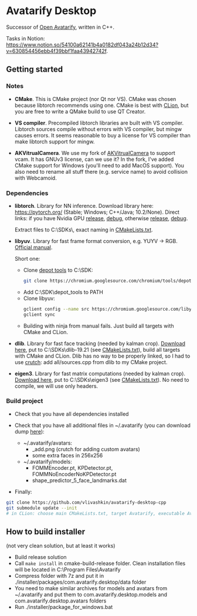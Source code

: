 # Avatarify Desktop

Successor of [Open Avatarify](https://github.com/alievk/avatarify), written in C++.

Tasks in Notion: https://www.notion.so/54100a62141b4a0182df043a24b12d34?v=630854456ebb4f39bbf1faa43942742f.


## Getting started
### Notes
* **CMake**. This is CMake project (nor Qt nor VS). CMake was chosen because libtorch recommends using one. CMake is best with [CLion](https://www.jetbrains.com/clion/), but you are free to write a QMake build to use QT Creator.

* **VS compiler**. Precompiled libtorch libraries are built with VS compiler. Libtorch sources compile without errors with VS compiler, but mingw causes errors. It seems reasonable to buy a license for VS compiler than make libtorch support for mingw.

* **AKVitrualCamera**. We use my fork of [AKVitrualCamera](https://github.com/vlivashkin/akvirtualcamera) to support vcam. It has GNUv3 license, can we use it? In the fork, I've added CMake support for Windows (you'll need to add MacOS support). You also need to rename all stuff there (e.g. service name) to avoid collision with Webcamoid.


### Dependencies
* **libtorch**. Library for NN inference. Download library here: https://pytorch.org/ (Stable; Windows; C++/Java; 10.2/None). Direct links: if you have Nvidia GPU [release](https://download.pytorch.org/libtorch/cu102/libtorch-win-shared-with-deps-1.6.0.zip), [debug](https://download.pytorch.org/libtorch/cu102/libtorch-win-shared-with-deps-debug-1.6.0.zip), otherwise [release](https://download.pytorch.org/libtorch/cpu/libtorch-win-shared-with-deps-1.6.0%2Bcpu.zip), [debug](https://download.pytorch.org/libtorch/cpu/libtorch-win-shared-with-deps-debug-1.6.0%2Bcpu.zip). 

  Extract files to C:\\SDKs\\, exact naming in [CMakeLists.txt](CMakeLists.txt).
  
* **libyuv**. Library for fast frame format conversion, e.g. YUYV -> RGB. [Official manual](https://chromium.googlesource.com/libyuv/libyuv/+/HEAD/docs/getting_started.md).
 
  Short one:
  * Clone [depot tools](https://commondatastorage.googleapis.com/chrome-infra-docs/flat/depot_tools/docs/html/depot_tools_tutorial.html#_setting_up) to C:\SDK:
    ```bash
    git clone https://chromium.googlesource.com/chromium/tools/depot_tools.git
    ```
  * Add C:\\SDK\\depot_tools to PATH
  * Clone libyuv:
    ```bash
    gclient config --name src https://chromium.googlesource.com/libyuv/libyuv
    gclient sync
    ```
  * Building with ninja from manual fails. Just build all targets with CMake and CLion.
  
* **dlib**. Library for fast face tracking (needed by kalman crop). [Download here](https://github.com/davisking/dlib/releases/tag/v19.21), put to C:\\SDKs\\dlib-19.21 (see [CMakeLists.txt](CMakeLists.txt)), build all targets with CMake and CLion. Dlib has no way to be properly linked, so I had to use [crutch](https://stackoverflow.com/a/43821988/5438422): add all/sources.cpp from dlib to my CMake project.

* **eigen3**. Library for fast matrix computations (needed by kalman crop). [Download here](http://eigen.tuxfamily.org/index.php?title=Main_Page), put to C:\\SDKs\\eigen3 (see [CMakeLists.txt](CMakeLists.txt)). No need to compile, we will use only headers.


### Build project
* Check that you have all dependencies installed
* Check that you have all additional files in ~/.avatarify (you can download dump [here](https://www.dropbox.com/s/c98y8b1bfijt1lm/.avatarify.zip?dl=0)):
  * ~/.avatarify/avatars:
    * _add.png (crutch for adding custom avatars)
    * some extra faces in 256x256
  * ~/.avatarify/models:
    * FOMMEncoder.pt, KPDetector.pt, FOMMNoEncoderNoKPDetector.pt
    * shape_predictor_5_face_landmarks.dat
     
* Finally:
```bash
git clone https://github.com/vlivashkin/avatarify-desktop-cpp
git submodule update --init
# in CLion: choose main CMakeLists.txt, target Avatarify, executable Avatarify
```

## How to build installer
(not very clean solution, but at least it works)

* Build release solution
* Call `make install` in cmake-build-release folder. Clean installation files will be located in C:\\Program Files\\Avatarify
* Compress folder with 7z and put it in ./installer/packages/com.avatarify.desktop/data folder
* You need to make similar archives for models and avatars from ~/.avatarify and put them to com.avatarify.desktop.models and com.avatarify.desktop.avatars folders
* Run ./installer/package_for_windows.bat